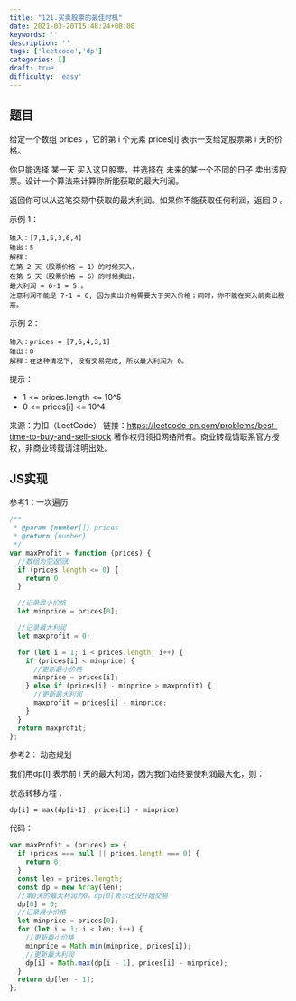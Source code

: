 ```yaml
---
title: "121.买卖股票的最佳时机"
date: 2021-03-20T15:48:24+08:00
keywords: ''
description: ''
tags: ['leetcode','dp']
categories: []
draft: true
difficulty: 'easy'
---
```


## 题目

给定一个数组 prices ，它的第 i 个元素 prices[i] 表示一支给定股票第 i 天的价格。

你只能选择 某一天 买入这只股票，并选择在 未来的某一个不同的日子 卖出该股票。设计一个算法来计算你所能获取的最大利润。

返回你可以从这笔交易中获取的最大利润。如果你不能获取任何利润，返回 0 。

示例 1：
```
输入：[7,1,5,3,6,4]
输出：5
解释：
在第 2 天（股票价格 = 1）的时候买入，
在第 5 天（股票价格 = 6）的时候卖出，
最大利润 = 6-1 = 5 。
注意利润不能是 7-1 = 6, 因为卖出价格需要大于买入价格；同时，你不能在买入前卖出股票。
```

示例 2：
```
输入：prices = [7,6,4,3,1]
输出：0
解释：在这种情况下, 没有交易完成, 所以最大利润为 0。
```

提示：

- 1 <= prices.length <= 10^5   
- 0 <= prices[i] <= 10^4   

来源：力扣（LeetCode）
链接：https://leetcode-cn.com/problems/best-time-to-buy-and-sell-stock
著作权归领扣网络所有。商业转载请联系官方授权，非商业转载请注明出处。

## JS实现

参考1：一次遍历

```javascript
/**
 * @param {number[]} prices
 * @return {number}
 */
var maxProfit = function (prices) {
  //数组为空返回0
  if (prices.length <= 0) {
    return 0;
  }

  //记录最小价格
  let minprice = prices[0];

  //记录最大利润
  let maxprofit = 0;

  for (let i = 1; i < prices.length; i++) {
    if (prices[i] < minprice) {
      //更新最小价格
      minprice = prices[i];
    } else if (prices[i] - minprice > maxprofit) {
      //更新最大利润
      maxprofit = prices[i] - minprice;
    }
  }
  return maxprofit;
};
```

参考2： 动态规划 

我们用dp[i] 表示前 i 天的最大利润，因为我们始终要使利润最大化，则：

状态转移方程：
```
dp[i] = max(dp[i-1], prices[i] - minprice)
```

代码：
```javascript
var maxProfit = (prices) => {
  if (prices === null || prices.length === 0) {
    return 0;
  }
  const len = prices.length;
  const dp = new Array(len);
  //第0天的最大利润为0，dp[0]表示还没开始交易
  dp[0] = 0;
  //记录最小价格
  let minprice = prices[0];
  for (let i = 1; i < len; i++) {
    //更新最小价格
    minprice = Math.min(minprice, prices[i]);
    //更新最大利润
    dp[i] = Math.max(dp[i - 1], prices[i] - minprice);
  }
  return dp[len - 1];
};
```

